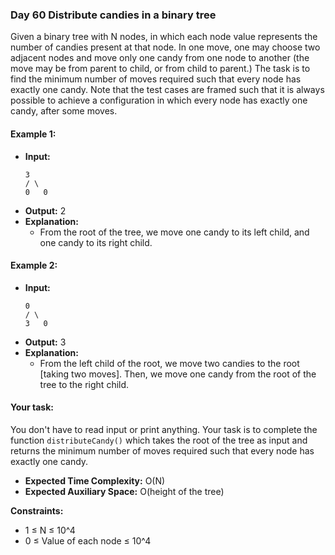 ### Day 60 **Distribute candies in a binary tree**

Given a binary tree with N nodes, in which each node value represents the number of candies present at that node. In one move, one may choose two adjacent nodes and move only one candy from one node to another (the move may be from parent to child, or from child to parent.) The task is to find the minimum number of moves required such that every node has exactly one candy. Note that the test cases are framed such that it is always possible to achieve a configuration in which every node has exactly one candy, after some moves.

#### Example 1:

- **Input:**
    ```
    3
   / \
  0   0 
    ```
- **Output:** 2
- **Explanation:** 
    - From the root of the tree, we move one candy to its left child, and one candy to its right child.

#### Example 2:

- **Input:**
    ```
    0
   / \
  3   0  
    ```
- **Output:** 3
- **Explanation:** 
    - From the left child of the root, we move two candies to the root [taking two moves]. Then, we move one candy from the root of the tree to the right child.

#### Your task:

You don't have to read input or print anything. Your task is to complete the function `distributeCandy()` which takes the root of the tree as input and returns the minimum number of moves required such that every node has exactly one candy.

- **Expected Time Complexity:** O(N)
- **Expected Auxiliary Space:** O(height of the tree)

**Constraints:**
- 1 ≤ N ≤ 10^4
- 0 ≤ Value of each node ≤ 10^4
